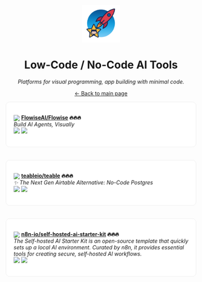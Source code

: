 <p align="center"><img src="../assets/awesome-logo.png" width="100" alt="Awesome Repos"/></p>
<h1 align="center">Low-Code / No-Code AI Tools</h1>
<p align="center"><i>Platforms for visual programming, app building with minimal code.</i></p>

<p align="center"><a href="../README.md">← Back to main page</a></p>

<div align="left" style="border:1px solid #eee; border-radius:10px; padding:18px 20px; background:#fff;">

<img src="https://avatars.githubusercontent.com/u/128289781?v=4" width="32" style="vertical-align:middle;"/> <strong><a href="https://github.com/FlowiseAI/Flowise">FlowiseAI/Flowise</a> 🔥🔥🔥</strong><br/>
<em>Build AI Agents, Visually</em><br/>
<span>
<a href="https://github.com/FlowiseAI/Flowise/stargazers"><img src="https://img.shields.io/github/stars/FlowiseAI/Flowise?style=flat-square&labelColor=343b41"></a>
<a href="https://github.com/FlowiseAI/Flowise/network/members"><img src="https://img.shields.io/github/forks/FlowiseAI/Flowise?style=flat-square&labelColor=343b41"></a>
</span>
</div><br><br>

<div align="left" style="border:1px solid #eee; border-radius:10px; padding:18px 20px; background:#fff;">

<img src="https://avatars.githubusercontent.com/u/113977713?v=4" width="32" style="vertical-align:middle;"/> <strong><a href="https://github.com/teableio/teable">teableio/teable</a> 🔥🔥🔥</strong><br/>
<em>✨ The Next Gen Airtable Alternative: No-Code Postgres</em><br/>
<span>
<a href="https://github.com/teableio/teable/stargazers"><img src="https://img.shields.io/github/stars/teableio/teable?style=flat-square&labelColor=343b41"></a>
<a href="https://github.com/teableio/teable/network/members"><img src="https://img.shields.io/github/forks/teableio/teable?style=flat-square&labelColor=343b41"></a>
</span>
</div><br><br>

<div align="left" style="border:1px solid #eee; border-radius:10px; padding:18px 20px; background:#fff;">

<img src="https://avatars.githubusercontent.com/u/45487711?v=4" width="32" style="vertical-align:middle;"/> <strong><a href="https://github.com/n8n-io/self-hosted-ai-starter-kit">n8n-io/self-hosted-ai-starter-kit</a> 🔥🔥🔥</strong><br/>
<em>The Self-hosted AI Starter Kit is an open-source template that quickly sets up a local AI environment. Curated by n8n, it provides essential tools for creating secure, self-hosted AI workflows.</em><br/>
<span>
<a href="https://github.com/n8n-io/self-hosted-ai-starter-kit/stargazers"><img src="https://img.shields.io/github/stars/n8n-io/self-hosted-ai-starter-kit?style=flat-square&labelColor=343b41"></a>
<a href="https://github.com/n8n-io/self-hosted-ai-starter-kit/network/members"><img src="https://img.shields.io/github/forks/n8n-io/self-hosted-ai-starter-kit?style=flat-square&labelColor=343b41"></a>
</span>
</div><br><br>

